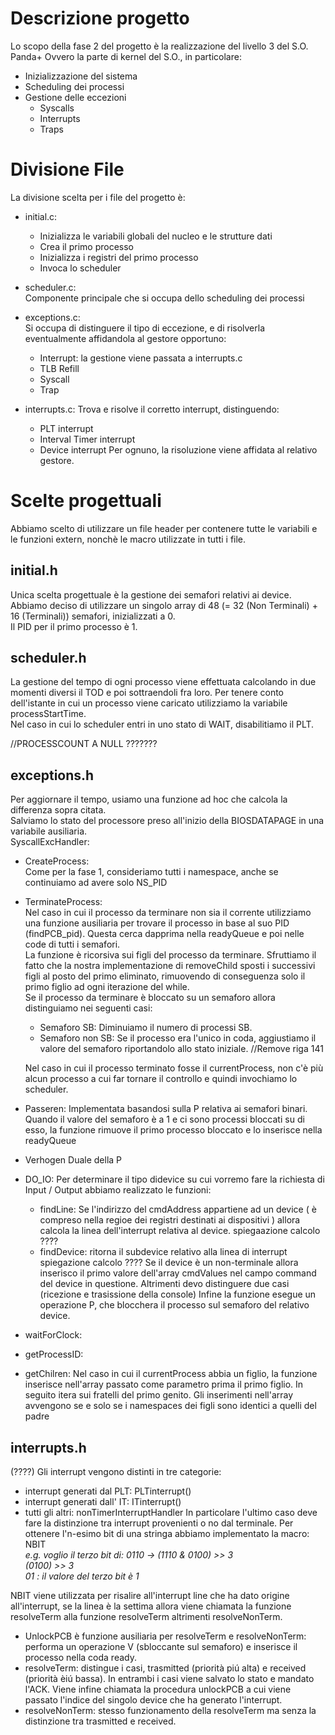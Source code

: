 # Descrizione progetto
Lo scopo della fase 2 del progetto è la realizzazione del livello 3 del S.O. Panda+
Ovvero la parte di kernel del S.O., in particolare:
- Inizializzazione del sistema 
- Scheduling dei processi 
- Gestione delle eccezioni
    - Syscalls
    - Interrupts
    - Traps

# Divisione File

La divisione scelta per i file del progetto è:
- initial.c:
    - Inizializza le variabili globali del nucleo e le strutture dati
    - Crea il primo processo
    - Inizializza i registri del primo processo
    - Invoca lo scheduler

- scheduler.c:  
    Componente principale che si occupa dello scheduling dei processi

- exceptions.c:  
    Si occupa di distinguere il tipo di eccezione, e di risolverla eventualmente affidandola al gestore opportuno:
    - Interrupt: la gestione viene passata a interrupts.c
    - TLB Refill
    - Syscall
    - Trap 

- interrupts.c: 
    Trova e risolve il corretto interrupt, distinguendo:
    - PLT interrupt
    - Interval Timer interrupt
    - Device interrupt
    Per ognuno, la risoluzione viene affidata al relativo gestore.

# Scelte progettuali
Abbiamo scelto di utilizzare un file header per contenere tutte le variabili e le funzioni extern, nonchè le macro utilizzate in tutti i file.

## initial.h
Unica scelta progettuale è la gestione dei semafori relativi ai device. Abbiamo deciso di utilizzare un singolo array di 48 (= 32 (Non Terminali) + 16 (Terminali)) semafori, inizializzati a 0.  
Il PID per il primo processo è 1.

## scheduler.h
La gestione del tempo di ogni processo viene effettuata calcolando in due momenti diversi il TOD e poi sottraendoli fra loro. Per tenere conto dell'istante in cui un processo viene caricato utilizziamo la variabile processStartTime.  
Nel caso in cui lo scheduler entri in uno stato di WAIT, disabilitiamo il PLT.
  
//PROCESSCOUNT A NULL ???????
  

## exceptions.h
Per aggiornare il tempo, usiamo una funzione ad hoc che calcola la differenza sopra citata.   
Salviamo lo stato del processore preso all'inizio della BIOSDATAPAGE in una variabile ausiliaria.   
SyscallExcHandler:
- CreateProcess:  
    Come per la fase 1, consideriamo tutti i namespace, anche se continuiamo ad avere solo NS_PID
- TerminateProcess:  
    Nel caso in cui il processo da terminare non sia il corrente utilizziamo una funzione ausiliaria per trovare il processo in base al suo PID (findPCB_pid). Questa cerca dapprima nella readyQueue e poi nelle code di tutti i semafori.  
    La funzione è ricorsiva sui figli del processo da terminare. Sfruttiamo il fatto che la nostra implementazione di removeChild sposti i successivi figli al posto del primo eliminato, rimuovendo di conseguenza solo il primo figlio ad ogni iterazione del while.  
    Se il processo da terminare è bloccato su un semaforo allora distinguiamo nei seguenti casi:  
    - Semaforo SB:  Diminuiamo il numero di processi SB.
    - Semaforo non SB: Se il processo era l'unico in coda, aggiustiamo il valore del semaforo riportandolo allo stato iniziale. //Remove riga 141
    
    Nel caso in cui il processo terminato fosse il currentProcess, non c'è più alcun processo a cui far tornare il controllo e quindi invochiamo lo scheduler.
- Passeren: 
    Implementata basandosi sulla P relativa ai semafori binari.
    Quando il valore del semaforo è a 1 e ci sono processi bloccati su di esso, la funzione rimuove il primo processo bloccato e lo inserisce nella readyQueue
- Verhogen
    Duale della P
- DO_IO:
    Per determinare il tipo didevice su cui vorremo fare la richiesta di Input / Output abbiamo realizzato le funzioni:
    - findLine: Se l'indirizzo del cmdAddress appartiene ad un device ( è compreso nella regioe dei registri destinati ai dispositivi ) allora calcola la linea dell'interrupt relativa al device.
    spiegaazione calcolo ????
    - findDevice: ritorna il subdevice relativo alla linea di interrupt
    spiegazione calcolo ????
    Se il device è un non-terminale allora inserisco il primo valore dell'array cmdValues nel campo command del device in questione. Altrimenti devo distinguere due casi (ricezione e trasissione della console)
    Infine la funzione esegue un operazione P, che blocchera il processo sul semaforo del relativo device.

- waitForClock:

- getProcessID:
- getChilren:
Nel caso in cui il currentProcess abbia un figlio, la funzione inserisce nell'array passato come parametro prima il primo figlio. In seguito itera sui fratelli del primo genito. Gli inserimenti nell'array avvengono se e solo se i namespaces dei figli sono identici a quelli del padre

## interrupts.h
(????)
Gli interrupt vengono distinti in tre categorie:
- interrupt generati dal PLT: PLTinterrupt()
- interrupt generati dall' IT: ITinterrupt()
- tutti gli altri: nonTimerInterruptHandler
In particolare l'ultimo caso deve fare la distinzione tra interrupt provenienti o no dal terminale.
Per ottenere l'n-esimo bit di una stringa abbiamo implementato la macro: NBIT <br>
*e.g. voglio il terzo bit di: 0110 -> (1110 & 0100) >> 3* <br>
                                            *(0100) >> 3* <br>
                                                     *01 : il valore del terzo bit è 1* <br>

NBIT viene utilizzata per risalire all'interrupt line che ha dato origine all'interrupt, se la linea è la settima allora viene chiamata la funzione resolveTerm alla funzione resolveTerm altrimenti resolveNonTerm.
- UnlockPCB è funzione ausiliaria per resolveTerm e resolveNonTerm: performa un operazione V (sbloccante sul semaforo) e inserisce il processo nella coda ready.
- resolveTerm: distingue i casi, trasmitted (priorità piú alta) e received (priorità èiú bassa). In entrambi i casi viene salvato lo stato e mandato l'ACK. Viene infine chiamata la procedura unlockPCB a cui viene passato l'indice del singolo device che ha generato l'interrupt.
- resolveNonTerm: stesso funzionamento della resolveTerm ma senza la distinzione tra trasmitted e received.


                                             



